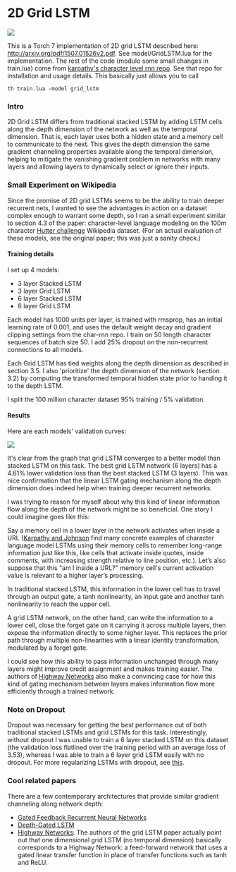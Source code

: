 # 2D Grid LSTM

![](https://github.com/coreylynch/grid-lstm/blob/master/grid-lstm.png)

This is a Torch 7 implementation of 2D grid LSTM described here: http://arxiv.org/pdf/1507.01526v2.pdf. See model/GridLSTM.lua for the implementation. The rest of the code (modulo some small changes in train.lua) come from [karpathy's character level rnn repo](https://github.com/karpathy/char-rnn). See that repo for installation and usage details. This basically just allows you to call
```
th train.lua -model grid_lstm
```

### Intro
2D Grid LSTM differs from traditional stacked LSTM by adding LSTM cells along the depth dimension of the network as well as the temporal dimension. That is, each layer uses both a hidden state and a memory cell to communicate to the next. This gives the depth dimension the same gradient channeling properties available along the temporal dimension, helping to mitigate the vanishing gradient problem in networks with many layers and allowing layers to dynamically select or ignore their inputs. 

### Small Experiment on Wikipedia
Since the promise of 2D grid LSTMs seems to be the ability to train deeper recurrent nets, I wanted to see the advantages in action on a dataset complex enough to warrant some depth, so I ran a small experiment similar to section 4.3 of the paper: character-level language modeling on the 100m character [Hutter challenge](http://prize.hutter1.net/) Wikipedia dataset. (For an actual evaluation of these models, see the original paper; this was just a sanity check.)

#### Training details
I set up 4 models:
* 3 layer Stacked LSTM
* 3 layer Grid LSTM
* 6 layer Stacked LSTM
* 6 layer Grid LSTM

Each model has 1000 units per layer, is trained with rmsprop, has an initial learning rate of 0.001, and uses the default weight decay and gradient clipping settings from the char-rnn repo. I train on 50 length character sequences of batch size 50. I add 25% dropout on the non-recurrent connections to all models.

Each Grid LSTM has tied weights along the depth dimension as described in section 3.5. I also 'prioritize' the depth dimension of the network (section 3.2) by computing the transformed temporal hidden state prior to handing it to the depth LSTM.

I split the 100 million character dataset 95% training / 5% validation.

#### Results
Here are each models' validation curves:

![](https://github.com/coreylynch/grid-lstm/blob/master/val_curves.png)

It's clear from the graph that grid LSTM converges to a better model than stacked LSTM on this task. The best grid LSTM network (6 layers) has a 4.61% lower validation loss than the best stacked LSTM (3 layers). This was nice confirmation that the linear LSTM gating mechanism along the depth dimension does indeed help when training deeper recurrent networks. 

I was trying to reason for myself about why this kind of linear information flow along the depth of the network might be so beneficial. One story I could imagine goes like this:

Say a memory cell in a lower layer in the network activates when inside a URL ([Karpathy and Johnson](http://arxiv.org/pdf/1506.02078v2.pdf) find many concrete examples of character language model LSTMs using their memory cells to remember long-range information just like this, like cells that activate inside quotes, inside comments, with increasing strength relative to line position, etc.). Let’s also suppose that this "am I inside a URL?" memory cell's current activation value is relevant to a higher layer’s processing. 

In traditional stacked LSTM, this information in the lower cell has to travel through an output gate, a tanh nonlinearity, an input gate and another tanh nonlinearity to reach the upper cell. 

A grid LSTM network, on the other hand, can write the information to a lower cell, close the forget gate on it carrying it across multiple layers, then expose the information directly to some higher layer. This replaces the prior path through multiple non-linearities with a linear identity transformation, modulated by a forget gate. 

I could see how this ability to pass information unchanged through many layers might improve credit assignment and makes training easier. The authors of [Highway Networks](http://arxiv.org/abs/1505.00387) also make a convincing case for how this kind of gating mechanism between layers makes information flow more efficiently through a trained network. 

### Note on Dropout
Dropout was necessary for getting the best performance out of both traditional stacked LSTMs and grid LSTMs for this task. Interestingly, without dropout I was unable to train a 6 layer stacked LSTM on this dataset (the validation loss flatlined over the training period with an average loss of 3.53), whereas I was able to train a 6 layer grid LSTM easily with no dropout. For more regularizing LSTMs with dropout, see [this](http://arxiv.org/abs/1409.2329).

### Cool related papers
There are a few contemporary architectures that provide similar gradient channeling along network depth: 
* [Gated Feedback Recurrent Neural Networks](http://arxiv.org/abs/1502.02367)
* [Depth-Gated LSTM](http://arxiv.org/abs/1508.03790)
* [Highway Networks](http://arxiv.org/abs/1505.00387): The authors of the grid LSTM paper actually point out that one dimensional grid LSTM (no temporal dimension) basically corresponds to a Highway Network: a feed-forward network that uses a gated linear transfer function in place of transfer functions such as tanh and ReLU.
